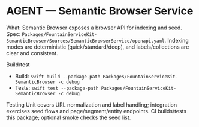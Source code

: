 # AGENT — Semantic Browser Service

What: Semantic Browser exposes a browser API for indexing and seed. Spec: `Packages/FountainServiceKit-SemanticBrowser/Sources/SemanticBrowserService/openapi.yaml`. Indexing modes are deterministic (quick/standard/deep), and labels/collections are clear and consistent.

Build/test
- Build: `swift build --package-path Packages/FountainServiceKit-SemanticBrowser -c debug`
- Tests: `swift test --package-path Packages/FountainServiceKit-SemanticBrowser -c debug`

Testing
Unit covers URL normalization and label handling; integration exercises seed flows and page/segment/entity endpoints. CI builds/tests this package; optional smoke checks the seed list.
